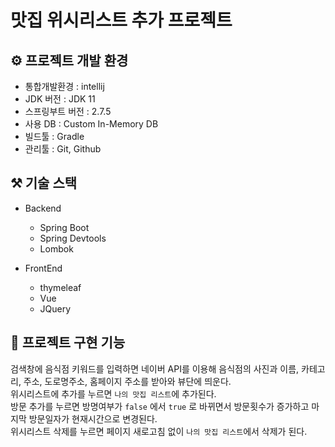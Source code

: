 # 맛집 위시리스트 추가 프로젝트

## ⚙ 프로젝트 개발 환경
- 통합개발환경 : intellij
- JDK 버전 : JDK 11
- 스프링부트 버전 : 2.7.5
- 사용 DB : Custom In-Memory DB
- 빌드툴 : Gradle
- 관리툴 : Git, Github

## ⚒ 기술 스택
- Backend
  - Spring Boot
  - Spring Devtools
  - Lombok


- FrontEnd
  - thymeleaf
  - Vue
  - JQuery

## 📜 프로젝트 구현 기능
검색창에 음식점 키워드를 입력하면 네이버 API를 이용해 음식점의 사진과 이름, 카테고리, 주소, 도로명주소, 홈페이지 주소를 받아와 뷰단에 띄운다.  
위시리스트에 추가를 누르면 `나의 맛집 리스트`에 추가된다.  
방문 추가를 누르면 방명여부가 `false` 에서 `true` 로 바뀌면서 방문횟수가 증가하고 마지막 방문일자가 현재시간으로 변경된다.  
위시리스트 삭제를 누르면 페이지 새로고침 없이 `나의 맛집 리스트`에서 삭제가 된다.